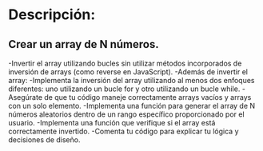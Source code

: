 # Descripción:

## Crear un array de N números.
-Invertir el array utilizando bucles sin utilizar métodos incorporados de inversión de arrays (como reverse en JavaScript).
-Además de invertir el array:
-Implementa la inversión del array utilizando al menos dos enfoques diferentes: uno utilizando un bucle for y otro utilizando un bucle while.
-Asegúrate de que tu código maneje correctamente arrays vacíos y arrays con un solo elemento.
-Implementa una función para generar el array de N números aleatorios dentro de un rango específico proporcionado por el usuario.
-Implementa una función que verifique si el array está correctamente invertido.
-Comenta tu código para explicar tu lógica y decisiones de diseño.
